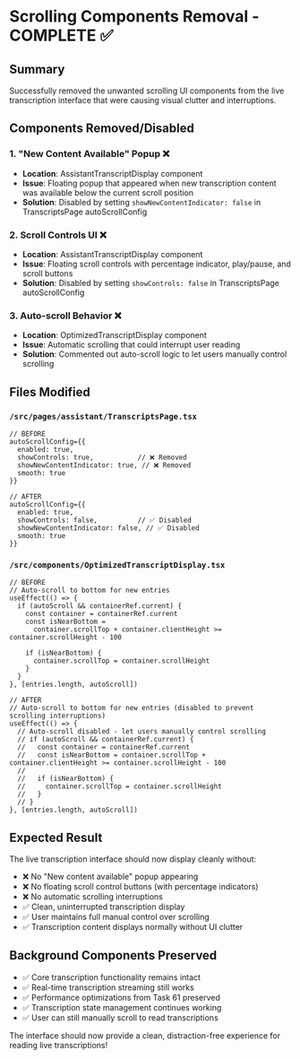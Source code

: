 # Scrolling Components Removal - COMPLETE ✅

## Summary

Successfully removed the unwanted scrolling UI components from the live transcription interface that were causing visual clutter and interruptions.

## Components Removed/Disabled

### 1. "New Content Available" Popup ❌

- **Location**: AssistantTranscriptDisplay component
- **Issue**: Floating popup that appeared when new transcription content was available below the current scroll position
- **Solution**: Disabled by setting `showNewContentIndicator: false` in TranscriptsPage autoScrollConfig

### 2. Scroll Controls UI ❌

- **Location**: AssistantTranscriptDisplay component
- **Issue**: Floating scroll controls with percentage indicator, play/pause, and scroll buttons
- **Solution**: Disabled by setting `showControls: false` in TranscriptsPage autoScrollConfig

### 3. Auto-scroll Behavior ❌

- **Location**: OptimizedTranscriptDisplay component
- **Issue**: Automatic scrolling that could interrupt user reading
- **Solution**: Commented out auto-scroll logic to let users manually control scrolling

## Files Modified

### `/src/pages/assistant/TranscriptsPage.tsx`

```tsx
// BEFORE
autoScrollConfig={{
  enabled: true,
  showControls: true,           // ❌ Removed
  showNewContentIndicator: true, // ❌ Removed
  smooth: true
}}

// AFTER
autoScrollConfig={{
  enabled: true,
  showControls: false,          // ✅ Disabled
  showNewContentIndicator: false, // ✅ Disabled
  smooth: true
}}
```

### `/src/components/OptimizedTranscriptDisplay.tsx`

```tsx
// BEFORE
// Auto-scroll to bottom for new entries
useEffect(() => {
  if (autoScroll && containerRef.current) {
    const container = containerRef.current
    const isNearBottom =
      container.scrollTop + container.clientHeight >= container.scrollHeight - 100

    if (isNearBottom) {
      container.scrollTop = container.scrollHeight
    }
  }
}, [entries.length, autoScroll])

// AFTER
// Auto-scroll to bottom for new entries (disabled to prevent scrolling interruptions)
useEffect(() => {
  // Auto-scroll disabled - let users manually control scrolling
  // if (autoScroll && containerRef.current) {
  //   const container = containerRef.current
  //   const isNearBottom = container.scrollTop + container.clientHeight >= container.scrollHeight - 100
  //
  //   if (isNearBottom) {
  //     container.scrollTop = container.scrollHeight
  //   }
  // }
}, [entries.length, autoScroll])
```

## Expected Result

The live transcription interface should now display cleanly without:

- ❌ No "New content available" popup appearing
- ❌ No floating scroll control buttons (with percentage indicators)
- ❌ No automatic scrolling interruptions
- ✅ Clean, uninterrupted transcription display
- ✅ User maintains full manual control over scrolling
- ✅ Transcription content displays normally without UI clutter

## Background Components Preserved

- ✅ Core transcription functionality remains intact
- ✅ Real-time transcription streaming still works
- ✅ Performance optimizations from Task 61 preserved
- ✅ Transcription state management continues working
- ✅ User can still manually scroll to read transcriptions

The interface should now provide a clean, distraction-free experience for reading live transcriptions!
